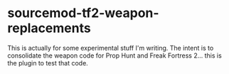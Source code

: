 sourcemod-tf2-weapon-replacements
=================================

This is actually for some experimental stuff I'm writing.  The intent is to consolidate the weapon code for Prop Hunt and Freak Fortress 2... this is the plugin to test that code.
